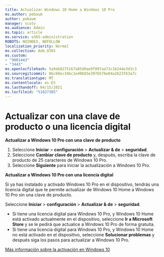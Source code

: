 ```yaml
---
title: Actualizar Windows 10 Home a Windows 10 Pro
ms.author: pebaum
author: pebaum
manager: scotv
ms.audience: Admin
ms.topic: article
ms.service: o365-administration
ROBOTS: NOINDEX, NOFOLLOW
localization_priority: Normal
ms.collection: Adm_O365
ms.custom:
- "9001443"
- "3443"
ms.openlocfilehash: 5a9eb8275167a85d0ae9f097aa73c1b244e3d3c3
ms.sourcegitcommit: 8bc60ec34bc1e40685e3976576e04a2623f63a7c
ms.translationtype: MT
ms.contentlocale: es-ES
ms.lasthandoff: 04/15/2021
ms.locfileid: "51827305"
---
```

# <a name="upgrade-using-either-a-product-key-or-a-digital-license"></a>Actualizar con una clave de producto o una licencia digital

**Actualizar a Windows 10 Pro con una clave de producto**

1. Seleccione **Iniciar**  >  **configuración**  >  **Actualizar & de**  >  **seguridad**.
2. Seleccione **Cambiar clave de producto** y, después, escriba la clave de producto de 25 caracteres de Windows 10 Pro.
3. Seleccione **Siguiente** para iniciar la actualización a Windows 10 Pro.

**Actualizar a Windows 10 Pro con una licencia digital**

Si ya has instalado y activado Windows 10 Pro en el dispositivo, tendrás una licencia digital que te permite actualizar de Windows 10 Home a Windows 10 Pro sin una clave de producto.

Seleccione **Iniciar**  >  **configuración**  >  **Actualizar & de**  >  **seguridad**.

- Si tiene una licencia digital para Windows 10 Pro, y Windows 10 Home está activado actualmente en el dispositivo, seleccione **Ir a Microsoft Store** y se le pedirá que actualice a Windows 10 Pro de forma gratuita.
- Si tiene una licencia digital para Windows 10 Pro, y Windows 10 Home no está activado en el dispositivo, seleccione **Solucionar problemas** y después siga los pasos para actualizar a Windows 10 Pro.

[Más información sobre la activación en Windows 10](https://support.microsoft.com/help/12440)